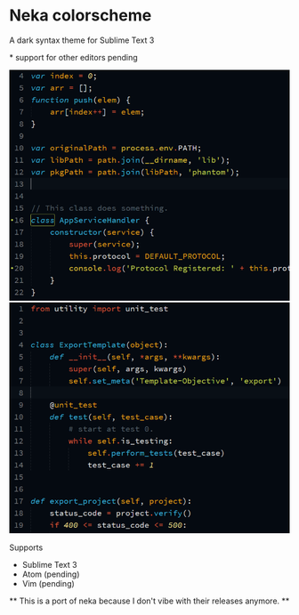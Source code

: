 # Neka colorscheme

A dark syntax theme for Sublime Text 3

\* support for other editors pending

![Sublime Text 3 - Javascript](img/sublime_javascript.png)
![Sublime Text 3 - Python](img/sublime_python.png)

Supports
- Sublime Text 3
- Atom (pending)
- Vim (pending)

** This is a port of neka because I don't vibe with their releases anymore. **